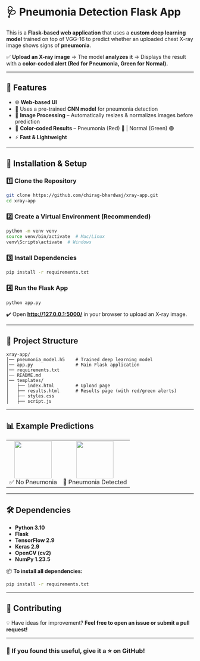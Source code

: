 # 🩺 Pneumonia Detection Flask App  

This is a **Flask-based web application** that uses a **custom deep learning model** trained on top of VGG-16 to predict whether an uploaded chest X-ray image shows signs of **pneumonia**.  

✅ **Upload an X-ray image** → The model **analyzes it** → Displays the result with a **color-coded alert (Red for Pneumonia, Green for Normal).**  

---

## 📌 Features
- 🌐 **Web-based UI**
- 🧠 Uses a pre-trained **CNN model** for pneumonia detection  
- 📸 **Image Processing** – Automatically resizes & normalizes images before prediction  
- 🎨 **Color-coded Results** – Pneumonia (Red) 🔴 | Normal (Green) 🟢  
- ⚡ **Fast & Lightweight**  

---

## 🚀 Installation & Setup  
### **1️⃣ Clone the Repository**
```sh
git clone https://github.com/chirag-bhardwaj/xray-app.git
cd xray-app
```

### **2️⃣ Create a Virtual Environment (Recommended)**
```sh
python -m venv venv
source venv/bin/activate  # Mac/Linux
venv\Scripts\activate  # Windows
```

### **3️⃣ Install Dependencies**
```sh
pip install -r requirements.txt
```

### **4️⃣ Run the Flask App**
```sh
python app.py
```
✔️ Open **http://127.0.0.1:5000/** in your browser to upload an X-ray image.

---

## 📂 Project Structure
```
xray-app/
│── pneumonia_model.h5    # Trained deep learning model
│── app.py                # Main Flask application
│── requirements.txt      
│── README.md            
│── templates/
│   ├── index.html        # Upload page
│   ├── results.html      # Results page (with red/green alerts)
│   ├── styles.css        
│   ├── script.js         
```

---

## 📊 Example Predictions  
<table> 
  <tr> 
    <td align="center"> 
      <img src="https://github.com/user-attachments/assets/e44aca71-c666-47d0-93b9-36fdfee3bd49" width="100"> 
      <br> ✅ No Pneumonia
    </td> 
    <td align="center"> 
      <img src="https://github.com/user-attachments/assets/19355d73-137c-4030-8638-7d005ede697a" width="100"> 
      <br> 🚨 Pneumonia Detected 
    </td> 
  </tr> 
</table>

---

## 🛠 Dependencies  
- **Python 3.10**  
- **Flask**  
- **TensorFlow 2.9**  
- **Keras 2.9**  
- **OpenCV (cv2)**  
- **NumPy 1.23.5**  

📦 **To install all dependencies:**  
```sh
pip install -r requirements.txt
```

---

## 🤝 Contributing  
💡 Have ideas for improvement? **Feel free to open an issue or submit a pull request!**  

---

### **📢 If you found this useful, give it a ⭐ on GitHub!**  
